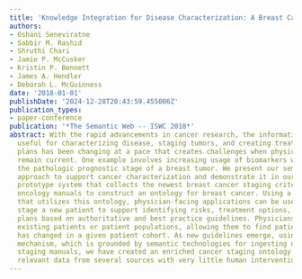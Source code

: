 ```yaml
---
title: 'Knowledge Integration for Disease Characterization: A Breast Cancer Example'
authors:
- Oshani Seneviratne
- Sabbir M. Rashid
- Shruthi Chari
- Jamie P. McCusker
- Kristin P. Bennett
- James A. Hendler
- Deborah L. McGuinness
date: '2018-01-01'
publishDate: '2024-12-28T20:43:59.455006Z'
publication_types:
- paper-conference
publication: '*The Semantic Web -- ISWC 2018*'
abstract: With the rapid advancements in cancer research, the information that is
  useful for characterizing disease, staging tumors, and creating treatment and survivorship
  plans has been changing at a pace that creates challenges when physicians try to
  remain current. One example involves increasing usage of biomarkers when characterizing
  the pathologic prognostic stage of a breast tumor. We present our semantic technology
  approach to support cancer characterization and demonstrate it in our end-to-end
  prototype system that collects the newest breast cancer staging criteria from authoritative
  oncology manuals to construct an ontology for breast cancer. Using a tool we developed
  that utilizes this ontology, physician-facing applications can be used to quickly
  stage a new patient to support identifying risks, treatment options, and monitoring
  plans based on authoritative and best practice guidelines. Physicians can also re-stage
  existing patients or patient populations, allowing them to find patients whose stage
  has changed in a given patient cohort. As new guidelines emerge, using our proposed
  mechanism, which is grounded by semantic technologies for ingesting new data from
  staging manuals, we have created an enriched cancer staging ontology that integrates
  relevant data from several sources with very little human intervention.
---
```


